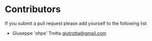 # Contributors
If you submit a pull request please add yourself to the following list

- Giuseppe 'ohpe' Trotta <giutrotta@gmail.com>
